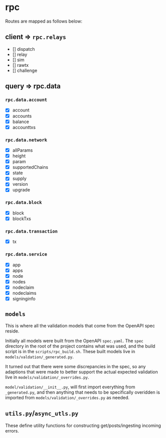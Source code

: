 # rpc

Routes are mapped as follows below:

## client => `rpc.relays`

- [] dispatch
- [] relay
- [] sim
- [] rawtx
- [] challenge

## query => rpc.data

### `rpc.data.account`

- [x] account
- [x] accounts
- [x] balance
- [x] accounttxs

### `rpc.data.network`

- [x] allParams
- [x] height
- [x] param
- [x] supportedChains
- [x] state
- [x] supply
- [x] version
- [x] upgrade

### `rpc.data.block`

- [x] block
- [x] blockTxs

### `rpc.data.transaction`

- [x] tx

### `rpc.data.service`

- [x] app
- [x] apps
- [x] node
- [x] nodes
- [x] nodeclaim
- [x] nodeclaims
- [x] signinginfo

## `models`

This is where all the validation models that come from the OpenAPI spec reside.

Initially all models were built from the OpenAPI `spec.yaml`. The `spec` directory
in the root of the project contains what was used, and the build script is in the
`scripts/rpc_build.sh`. These built models live in `models/valdation/_generated.py`.

It turned out that there were some discrepancies in the spec, so any adaptions
that were made to better support the actual expected validation live in
`models/validation/_overrides.py`.

`model/validation/__init__.py`, will first import everything from
`_generated.py`, and then anything that needs to be specifically overidden is
imported from `models/validation/_overrides.py` as needed.

## `utils.py`/`async_utls.py`

These define utility functions for constructing get/posts/ingesting incoming errors.

